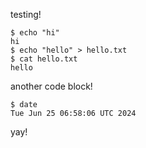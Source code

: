 <!-- STOP
  This file was generated by a rundoc script, do not modify it.

  Instead modify the rundoc script and re-run it.

  Command: /opt/hostedtoolcache/Ruby/3.3.3/x64/bin/rundoc build --path source.md
STOP -->

testing!

```
$ echo "hi"
hi
$ echo "hello" > hello.txt
$ cat hello.txt
hello
```
<!-- STOP. This document is autogenerated. Do not manually modify. See the top of the doc for more details. -->


another code block!
```
$ date
Tue Jun 25 06:58:06 UTC 2024
```
<!-- STOP. This document is autogenerated. Do not manually modify. See the top of the doc for more details. -->

yay!
